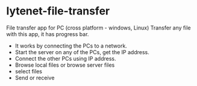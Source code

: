 # lytenet-file-transfer

File transfer app for PC (cross platform - windows, Linux)
Transfer any file with this app, it has progress bar.

- It works by connecting the PCs to a network.
- Start the server on any of the PCs, get the IP address.
- Connect the other PCs using IP address.
- Browse local files or browse server files
- select files
- Send or receive
